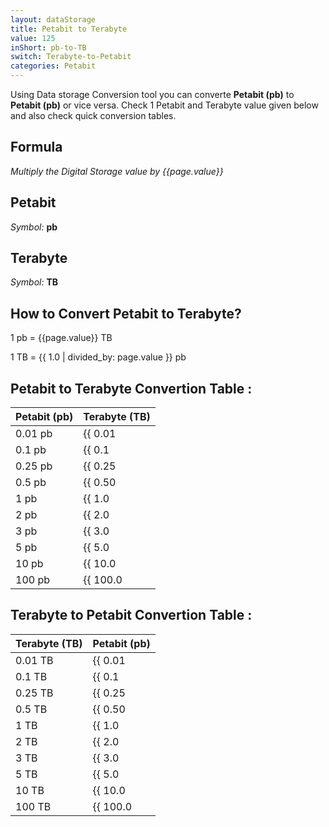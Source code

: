 ```yaml
---
layout: dataStorage
title: Petabit to Terabyte
value: 125
inShort: pb-to-TB
switch: Terabyte-to-Petabit
categories: Petabit
---
```


Using Data storage Conversion tool you can converte **Petabit (pb)** to **Petabit (pb)** or vice versa. Check 1 Petabit and Terabyte value given below and also check quick conversion tables.

## Formula
*Multiply the Digital Storage value by {{page.value}}*

## Petabit
*Symbol:* **pb**

## Terabyte
*Symbol:* **TB**

## How to Convert Petabit to Terabyte?

1 pb = {{page.value}} TB

1 TB = {{ 1.0 | divided_by: page.value }} pb


## Petabit to Terabyte Convertion Table :

| Petabit (pb) | Terabyte (TB) |
| ---- | ---- |
| 0.01 pb | {{ 0.01 | times: page.value }} TB |
| 0.1 pb | {{ 0.1 | times: page.value }} TB |
| 0.25 pb | {{ 0.25 | times: page.value }} TB |
| 0.5 pb | {{ 0.50 | times: page.value }} TB |
| 1 pb | {{ 1.0 | times: page.value }} TB |
| 2 pb | {{ 2.0 | times: page.value }} TB |
| 3 pb | {{ 3.0 | times: page.value }} TB |
| 5 pb | {{ 5.0 | times: page.value }} TB |
| 10 pb | {{ 10.0 | times: page.value }} TB |
| 100 pb | {{ 100.0 | times: page.value }} TB |

## Terabyte to Petabit Convertion Table :

| Terabyte (TB) | Petabit (pb) |
| ---- | ---- |
| 0.01 TB | {{ 0.01 | divided_by: page.value }} pb |
| 0.1 TB | {{ 0.1 | divided_by: page.value }} pb |
| 0.25 TB | {{ 0.25 | divided_by: page.value }} pb |
| 0.5 TB | {{ 0.50 | divided_by: page.value }} pb |
| 1 TB | {{ 1.0 | divided_by: page.value }} pb |
| 2 TB | {{ 2.0 | divided_by: page.value }} pb |
| 3 TB | {{ 3.0 | divided_by: page.value }} pb |
| 5 TB | {{ 5.0 | divided_by: page.value }} pb |
| 10 TB | {{ 10.0 | divided_by: page.value }} pb |
| 100 TB | {{ 100.0 | divided_by: page.value }} pb |


<script>
document.getElementById('selectInput')[18].selected = true
document.getElementById('selectOutput')[16].selected = true
</script>
